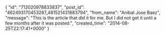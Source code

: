  {
   "id": "712020978833837",
   "post_id": "462493170453287_481521431883794",
   "from_name": "Anibal Jose Baez",
   "message": "This is the article that did it for me. But I did not get it until a few months after it was posted.",
   "created_time": "2014-08-25T22:17:41+0000"
 }
